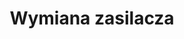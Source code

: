 ---
title: Wymiana zasilacza
description: Wymiana zasilacza to kluczowy krok w zapewnieniu stabilności i bezpieczeństwa działania Twojego komputera. Nasz zespół specjalistów gwarantuje szybką i dokładną wymianę zasilacza, przywracając sprzęt do pełnej sprawności i umożliwiając Ci bezpieczne korzystanie z komputera bez obaw o problemy z zasilaniem.
thumbnail: /assets/img/services/zasilacz.jpg
order: 1
---